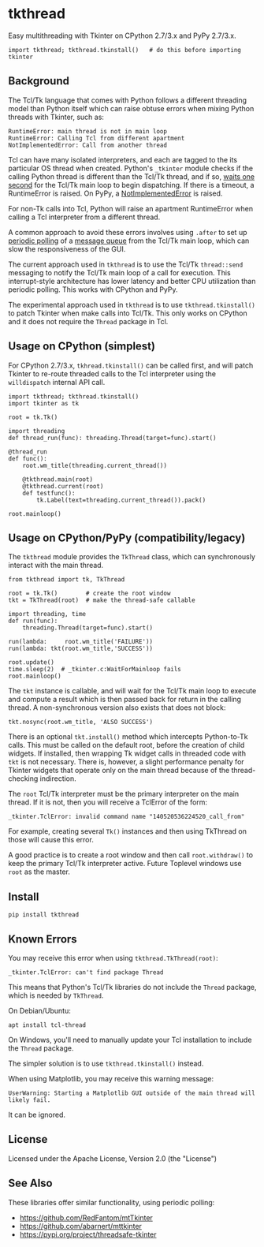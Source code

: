 # tkthread

Easy multithreading with Tkinter on CPython 2.7/3.x and PyPy 2.7/3.x.

    import tkthread; tkthread.tkinstall()   # do this before importing tkinter

## Background

The Tcl/Tk language that comes with Python follows a different threading
model than Python itself which can raise obtuse errors when mixing Python
threads with Tkinter, such as:

    RuntimeError: main thread is not in main loop
    RuntimeError: Calling Tcl from different apartment
    NotImplementedError: Call from another thread

Tcl can have many isolated interpreters, and each are tagged to the
its particular OS thread when created. Python's `_tkinter` module checks
if the calling Python thread is different than the Tcl/Tk thread, and if so,
[waits one second][WaitForMainloop] for the Tcl/Tk main loop to begin
dispatching. If there is a timeout, a RuntimeError is raised. On PyPy,
a [NotImplementedError][PyPyNotImplemented] is raised.

For non-Tk calls into Tcl, Python will raise an apartment RuntimeError
when calling a Tcl interpreter from a different thread.

A common approach to avoid these errors involves using `.after` to set up
[periodic polling][PollQueue] of a [message queue][PollRecipe] from
the Tcl/Tk main loop, which can slow the responsiveness of the GUI.

The current approach used in `tkthread` is to use the Tcl/Tk `thread::send`
messaging to notify the Tcl/Tk main loop of a call for execution.
This interrupt-style architecture has lower latency and better
CPU utilization than periodic polling. This works with CPython and PyPy.

The experimental approach used in `tkthread` is to use `tkthread.tkinstall()`
to patch Tkinter when make calls into Tcl/Tk. This only works on CPython and
it does not require the `Thread` package in Tcl.

## Usage on CPython (simplest)

For CPython 2.7/3.x, `tkhread.tkinstall()` can be called first,
and will patch Tkinter to re-route threaded calls to the Tcl interpreter
using the `willdispatch` internal API call.

    import tkthread; tkthread.tkinstall()
    import tkinter as tk

    root = tk.Tk()

    import threading
    def thread_run(func): threading.Thread(target=func).start()

    @thread_run
    def func():
        root.wm_title(threading.current_thread())

        @tkthread.main(root)
        @tkthread.current(root)
        def testfunc():
            tk.Label(text=threading.current_thread()).pack()

    root.mainloop()


## Usage on CPython/PyPy (compatibility/legacy)

The `tkthread` module provides the `TkThread` class, which can
synchronously interact with the main thread.

    from tkthread import tk, TkThread

    root = tk.Tk()        # create the root window
    tkt = TkThread(root)  # make the thread-safe callable

    import threading, time
    def run(func):
        threading.Thread(target=func).start()

    run(lambda:     root.wm_title('FAILURE'))
    run(lambda: tkt(root.wm_title,'SUCCESS'))

    root.update()
    time.sleep(2)  # _tkinter.c:WaitForMainloop fails
    root.mainloop()

The `tkt` instance is callable, and will wait for the Tcl/Tk main loop
to execute and compute a result which is then passed back for
return in the calling thread. A non-synchronous version also exists that
does not block:

    tkt.nosync(root.wm_title, 'ALSO SUCCESS')

There is an optional `tkt.install()` method which intercepts Python-to-Tk
calls. This must be called on the default root, before the creation of child
widgets. If installed, then wrapping Tk widget calls in threaded code with
`tkt` is not necessary. There is, however, a slight performance penalty for
Tkinter widgets that operate only on the main thread because of the
thread-checking indirection.

The `root` Tcl/Tk interpreter must be the primary interpreter on the
main thread. If it is not, then you will receive a TclError of the form:

    _tkinter.TclError: invalid command name "140520536224520_call_from"

For example, creating several `Tk()` instances and then using TkThread
on those will cause this error.

A good practice is to create a root window and then call `root.withdraw()`
to keep the primary Tcl/Tk interpreter active. Future Toplevel windows
use `root` as the master.


## Install

    pip install tkthread


## Known Errors

You may receive this error when using `tkthread.TkThread(root)`:

    _tkinter.TclError: can't find package Thread

This means that Python's Tcl/Tk libraries do not include the `Thread` package,
which is needed by `TkThread`.

On Debian/Ubuntu:

	apt install tcl-thread

On Windows, you'll need to manually update your Tcl installation to include
the `Thread` package.

The simpler solution is to use `tkthread.tkinstall()` instead.


When using Matplotlib, you may receive this warning message:

    UserWarning: Starting a Matplotlib GUI outside of the main thread will likely fail.

It can be ignored.

## License

Licensed under the Apache License, Version 2.0 (the "License")

## See Also

These libraries offer similar functionality, using periodic polling:
* https://github.com/RedFantom/mtTkinter
* https://github.com/abarnert/mttkinter
* https://pypi.org/project/threadsafe-tkinter

[PollQueue]: http://effbot.org/zone/tkinter-threads.htm
[PollRecipe]: https://www.oreilly.com/library/view/python-cookbook/0596001673/ch09s07.html
[WaitForMainloop]: https://github.com/python/cpython/blob/38df97a03c5102e717a110ab69bff8e5c9ebfd08/Modules/_tkinter.c#L342
[PyPyNotImplemented]: https://bitbucket.org/pypy/pypy/src/d19ac6eec77b4e1859ab3dd8a5843989c4d4df99/lib_pypy/_tkinter/app.py?fileviewer=file-view-default#app.py-281
